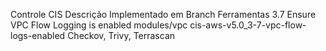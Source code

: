 Controle CIS	Descrição	Implementado em	Branch	Ferramentas
3.7	Ensure VPC Flow Logging is enabled	modules/vpc	cis-aws-v5.0_3-7-vpc-flow-logs-enabled	Checkov, Trivy, Terrascan